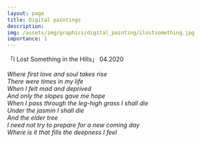 ```yaml
---
layout: page
title: Digital paintings
description: 
img: /assets/img/graphics/digital_painting/ilostsomething.jpg
importance: 1
---
```


<div class="row">
    <div class="col-sm mt-3 mt-md-0">
        <img class="img-fluid rounded z-depth-1" src="{{ '/assets/img/graphics/digital_painting/ilostsomething.jpg' | relative_url }}" alt="" title="example image"/>
    </div>
</div>
<div class="caption">
「I Lost Something in the Hills」 04.2020
<br/>
<br/>
<i>Where first love and soul takes rise<br/>
There were times in my life<br/>
When I felt mad and deprived<br/>
And only the slopes gave me hope<br/>
When I pass through the leg-high grass I shall die<br/>
Under the jasmin I shall die<br/>
And the elder tree<br/>
I need not try to prepare for a new coming day<br/>
Where is it that fills the deepness I feel</i>
</div>



